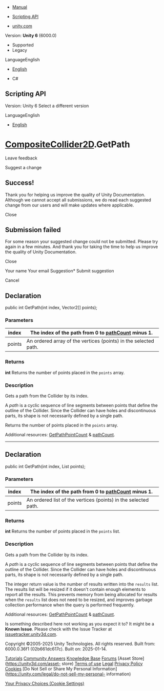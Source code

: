 [ ]()

  * [Manual](../Manual/index.html)
  * [Scripting API](../ScriptReference/index.html)

  * [unity.com](https://unity.com/)

Version: **Unity 6** (6000.0)

  * Supported
  * Legacy

LanguageEnglish

  * [English]()

  * C#

[ ](https://docs.unity3d.com)

## Scripting API

Version: Unity 6 Select a different version

LanguageEnglish

  * [English]()

#  [CompositeCollider2D](CompositeCollider2D.html).GetPath

Leave feedback

Suggest a change

## Success!

Thank you for helping us improve the quality of Unity Documentation. Although
we cannot accept all submissions, we do read each suggested change from our
users and will make updates where applicable.

Close

## Submission failed

For some reason your suggested change could not be submitted. Please <a>try
again</a> in a few minutes. And thank you for taking the time to help us
improve the quality of Unity Documentation.

Close

Your name Your email Suggestion* Submit suggestion

Cancel

[ ]()

## Declaration

public int GetPath(int index, Vector2[] points);

### Parameters

index | The index of the path from 0 to [pathCount](CompositeCollider2D-pathCount.html) minus 1.  
---|---  
points | An ordered array of the vertices (points) in the selected path.  
  
### Returns

**int** Returns the number of points placed in the `points` array.

### Description

Gets a path from the Collider by its index.

A _path_ is a cyclic sequence of line segments between points that define the
outline of the Collider. Since the Collider can have holes and discontinuous
parts, its shape is not necessarily defined by a single path.  
  
Returns the number of points placed in the `points` array.  
  
Additional resources:
[GetPathPointCount](CompositeCollider2D.GetPathPointCount.html) &
[pathCount](CompositeCollider2D-pathCount.html).

* * *

## Declaration

public int GetPath(int index, List<Vector2> points);

### Parameters

index | The index of the path from 0 to [pathCount](CompositeCollider2D-pathCount.html) minus 1.  
---|---  
points | An ordered list of the vertices (points) in the selected path.  
  
### Returns

**int** Returns the number of points placed in the `points` list.

### Description

Gets a path from the Collider by its index.

A _path_ is a cyclic sequence of line segments between points that define the
outline of the Collider. Since the Collider can have holes and discontinuous
parts, its shape is not necessarily defined by a single path.  
  
The integer return value is the number of results written into the `results`
list. The results list will be resized if it doesn't contain enough elements
to report all the results. This prevents memory from being allocated for
results when the `results` list does not need to be resized, and improves
garbage collection performance when the query is performed frequently.  
  
Additional resources:
[GetPathPointCount](CompositeCollider2D.GetPathPointCount.html) &
[pathCount](CompositeCollider2D-pathCount.html).

Is something described here not working as you expect it to? It might be a
**Known Issue**. Please check with the Issue Tracker at
[issuetracker.unity3d.com](https://issuetracker.unity3d.com).

Copyright ©2005-2025 Unity Technologies. All rights reserved. Built from:
6000.0.36f1 (02b661dc617c). Built on: 2025-01-14.

[Tutorials](https://unity3d.com/learn) [Community
Answers](https://answers.unity3d.com) [Knowledge
Base](https://support.unity3d.com/hc/en-us)
[Forums](https://forum.unity3d.com) [Asset Store](https://unity3d.com/asset-
store) [Terms of use](https://docs.unity3d.com/Manual/TermsOfUse.html)
[Legal](https://unity.com/legal) [Privacy
Policy](https://unity.com/legal/privacy-policy)
[Cookies](https://unity.com/legal/cookie-policy) [Do Not Sell or Share My
Personal Information](https://unity.com/legal/do-not-sell-my-personal-
information)

[Your Privacy Choices (Cookie Settings)](javascript:void\(0\);)

